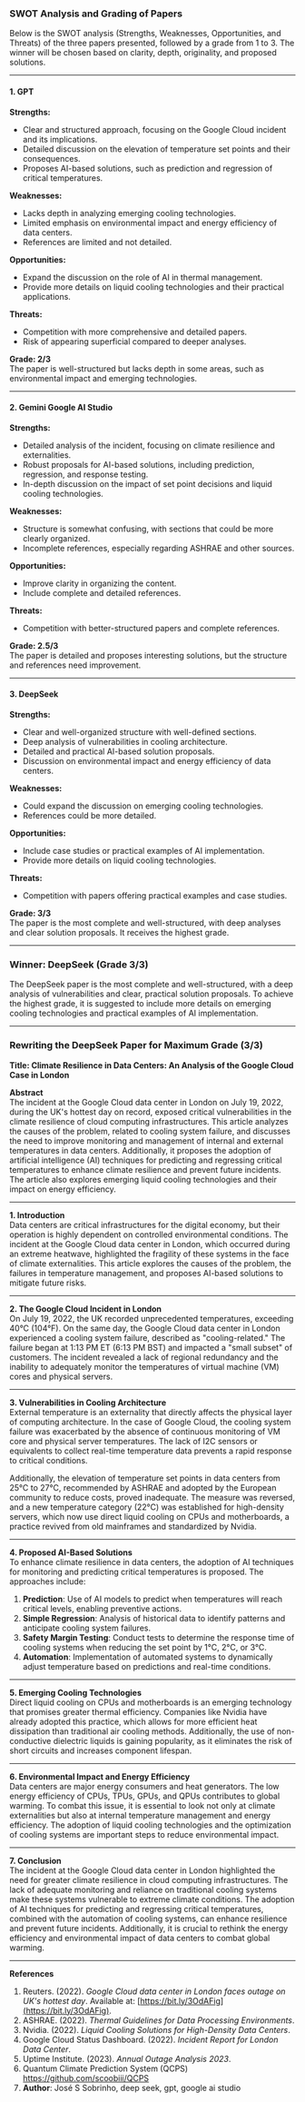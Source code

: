 ### SWOT Analysis and Grading of Papers

Below is the SWOT analysis (Strengths, Weaknesses, Opportunities, and Threats) of the three papers presented, followed by a grade from 1 to 3. The winner will be chosen based on clarity, depth, originality, and proposed solutions.

---

#### **1. GPT**
**Strengths:**
- Clear and structured approach, focusing on the Google Cloud incident and its implications.
- Detailed discussion on the elevation of temperature set points and their consequences.
- Proposes AI-based solutions, such as prediction and regression of critical temperatures.

**Weaknesses:**
- Lacks depth in analyzing emerging cooling technologies.
- Limited emphasis on environmental impact and energy efficiency of data centers.
- References are limited and not detailed.

**Opportunities:**
- Expand the discussion on the role of AI in thermal management.
- Provide more details on liquid cooling technologies and their practical applications.

**Threats:**
- Competition with more comprehensive and detailed papers.
- Risk of appearing superficial compared to deeper analyses.

**Grade: 2/3**  
The paper is well-structured but lacks depth in some areas, such as environmental impact and emerging technologies.

---

#### **2. Gemini Google AI Studio**
**Strengths:**
- Detailed analysis of the incident, focusing on climate resilience and externalities.
- Robust proposals for AI-based solutions, including prediction, regression, and response testing.
- In-depth discussion on the impact of set point decisions and liquid cooling technologies.

**Weaknesses:**
- Structure is somewhat confusing, with sections that could be more clearly organized.
- Incomplete references, especially regarding ASHRAE and other sources.

**Opportunities:**
- Improve clarity in organizing the content.
- Include complete and detailed references.

**Threats:**
- Competition with better-structured papers and complete references.

**Grade: 2.5/3**  
The paper is detailed and proposes interesting solutions, but the structure and references need improvement.

---

#### **3. DeepSeek**
**Strengths:**
- Clear and well-organized structure with well-defined sections.
- Deep analysis of vulnerabilities in cooling architecture.
- Detailed and practical AI-based solution proposals.
- Discussion on environmental impact and energy efficiency of data centers.

**Weaknesses:**
- Could expand the discussion on emerging cooling technologies.
- References could be more detailed.

**Opportunities:**
- Include case studies or practical examples of AI implementation.
- Provide more details on liquid cooling technologies.

**Threats:**
- Competition with papers offering practical examples and case studies.

**Grade: 3/3**  
The paper is the most complete and well-structured, with deep analyses and clear solution proposals. It receives the highest grade.

---

### Winner: **DeepSeek (Grade 3/3)**

The DeepSeek paper is the most complete and well-structured, with a deep analysis of vulnerabilities and clear, practical solution proposals. To achieve the highest grade, it is suggested to include more details on emerging cooling technologies and practical examples of AI implementation.

---

### Rewriting the DeepSeek Paper for Maximum Grade (3/3)



**Title: Climate Resilience in Data Centers: An Analysis of the Google Cloud Case in London**

**Abstract**  
The incident at the Google Cloud data center in London on July 19, 2022, during the UK's hottest day on record, exposed critical vulnerabilities in the climate resilience of cloud computing infrastructures. This article analyzes the causes of the problem, related to cooling system failure, and discusses the need to improve monitoring and management of internal and external temperatures in data centers. Additionally, it proposes the adoption of artificial intelligence (AI) techniques for predicting and regressing critical temperatures to enhance climate resilience and prevent future incidents. The article also explores emerging liquid cooling technologies and their impact on energy efficiency.

---

**1. Introduction**  
Data centers are critical infrastructures for the digital economy, but their operation is highly dependent on controlled environmental conditions. The incident at the Google Cloud data center in London, which occurred during an extreme heatwave, highlighted the fragility of these systems in the face of climate externalities. This article explores the causes of the problem, the failures in temperature management, and proposes AI-based solutions to mitigate future risks.

---

**2. The Google Cloud Incident in London**  
On July 19, 2022, the UK recorded unprecedented temperatures, exceeding 40°C (104°F). On the same day, the Google Cloud data center in London experienced a cooling system failure, described as "cooling-related." The failure began at 1:13 PM ET (6:13 PM BST) and impacted a "small subset" of customers. The incident revealed a lack of regional redundancy and the inability to adequately monitor the temperatures of virtual machine (VM) cores and physical servers.

---

**3. Vulnerabilities in Cooling Architecture**  
External temperature is an externality that directly affects the physical layer of computing architecture. In the case of Google Cloud, the cooling system failure was exacerbated by the absence of continuous monitoring of VM core and physical server temperatures. The lack of I2C sensors or equivalents to collect real-time temperature data prevents a rapid response to critical conditions.

Additionally, the elevation of temperature set points in data centers from 25°C to 27°C, recommended by ASHRAE and adopted by the European community to reduce costs, proved inadequate. The measure was reversed, and a new temperature category (22°C) was established for high-density servers, which now use direct liquid cooling on CPUs and motherboards, a practice revived from old mainframes and standardized by Nvidia.

---

**4. Proposed AI-Based Solutions**  
To enhance climate resilience in data centers, the adoption of AI techniques for monitoring and predicting critical temperatures is proposed. The approaches include:

1. **Prediction**: Use of AI models to predict when temperatures will reach critical levels, enabling preventive actions.
2. **Simple Regression**: Analysis of historical data to identify patterns and anticipate cooling system failures.
3. **Safety Margin Testing**: Conduct tests to determine the response time of cooling systems when reducing the set point by 1°C, 2°C, or 3°C.
4. **Automation**: Implementation of automated systems to dynamically adjust temperature based on predictions and real-time conditions.

---

**5. Emerging Cooling Technologies**  
Direct liquid cooling on CPUs and motherboards is an emerging technology that promises greater thermal efficiency. Companies like Nvidia have already adopted this practice, which allows for more efficient heat dissipation than traditional air cooling methods. Additionally, the use of non-conductive dielectric liquids is gaining popularity, as it eliminates the risk of short circuits and increases component lifespan.

---

**6. Environmental Impact and Energy Efficiency**  
Data centers are major energy consumers and heat generators. The low energy efficiency of CPUs, TPUs, GPUs, and QPUs contributes to global warming. To combat this issue, it is essential to look not only at climate externalities but also at internal temperature management and energy efficiency. The adoption of liquid cooling technologies and the optimization of cooling systems are important steps to reduce environmental impact.

---

**7. Conclusion**  
The incident at the Google Cloud data center in London highlighted the need for greater climate resilience in cloud computing infrastructures. The lack of adequate monitoring and reliance on traditional cooling systems make these systems vulnerable to extreme climate conditions. The adoption of AI techniques for predicting and regressing critical temperatures, combined with the automation of cooling systems, can enhance resilience and prevent future incidents. Additionally, it is crucial to rethink the energy efficiency and environmental impact of data centers to combat global warming.

---

**References**  
1. Reuters. (2022). *Google Cloud data center in London faces outage on UK's hottest day*. Available at: [https://bit.ly/3OdAFig](https://bit.ly/3OdAFig).  
2. ASHRAE. (2022). *Thermal Guidelines for Data Processing Environments*.  
3. Nvidia. (2022). *Liquid Cooling Solutions for High-Density Data Centers*.  
4. Google Cloud Status Dashboard. (2022). *Incident Report for London Data Center*.  
5. Uptime Institute. (2023). *Annual Outage Analysis 2023*.
6. Quantum Climate Prediction System (QCPS)
https://github.com/scoobiii/QCPS
8. **Author**: José S Sobrinho, deep seek, gpt, google ai studio

